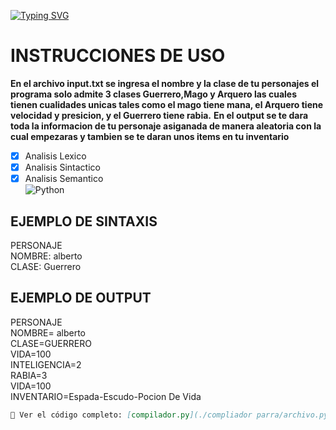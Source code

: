 <a href="https://git.io/typing-svg"><img src="https://readme-typing-svg.demolab.com?font=Fira+Code&weight=600&size=34&pause=1000&width=435&lines=PROYECTO+COMPILADOR+" alt="Typing SVG" /></a>

# INSTRUCCIONES DE USO
**En el archivo input.txt se ingresa el nombre y la clase de tu personajes el programa solo admite 3 clases Guerrero,Mago y Arquero las cuales tienen cualidades unicas tales como el mago tiene mana, el Arquero tiene
velocidad y presicion, y el Guerrero tiene rabia.**
**En el output se te dara toda la informacion de tu personaje asiganada de manera aleatoria con la cual empezaras y tambien se te daran unos items en tu inventario**
- [x] Analisis Lexico  
- [x] Analisis Sintactico  
- [x] Analisis Semantico  
![Python](https://img.shields.io/badge/python-3.11-blue)     
## EJEMPLO DE SINTAXIS
PERSONAJE  
NOMBRE: alberto  
CLASE: Guerrero  

## EJEMPLO DE OUTPUT
PERSONAJE  
NOMBRE= alberto  
CLASE=GUERRERO  
VIDA=100  
INTELIGENCIA=2  
RABIA=3  
VIDA=100  
INVENTARIO=Espada-Escudo-Pocion De Vida  


```md
📄 Ver el código completo: [compilador.py](./compliador parra/archivo.py)
